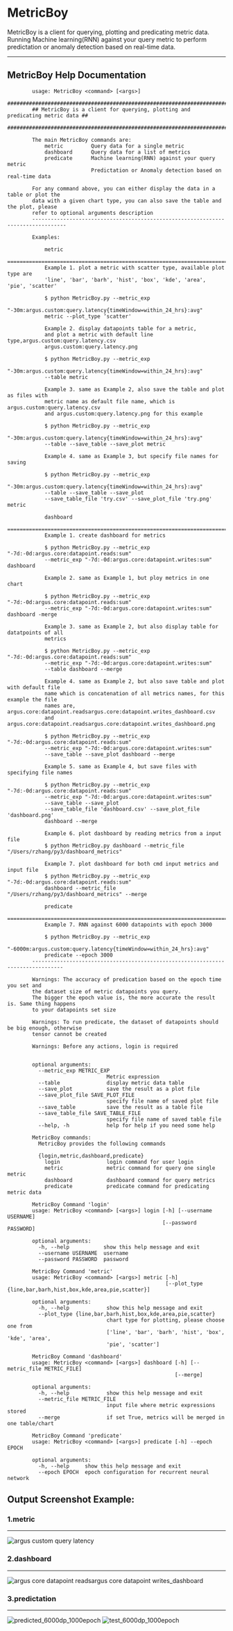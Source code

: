 # MetricBoy

MetricBoy is a client for querying, plotting and predicating metric data. Running Machine learning(RNN) against your query metric to perform predictation or anomaly detection based on real-time data.


***
## MetricBoy Help Documentation


            usage: MetricBoy <command> [<args>]
            ##############################################################################
            ## MetricBoy is a client for querying, plotting and predicating metric data ##
            ##############################################################################

            The main MetricBoy commands are:
                metric         Query data for a single metric
                dashboard      Query data for a list of metrics
                predicate      Machine learning(RNN) against your query metric
                               Predictation or Anomaly detection based on real-time data

            For any command above, you can either display the data in a table or plot the
            data with a given chart type, you can also save the table and the plot, please
            refer to optional arguments description
            ---------------------------------------------------------------------------------

            Examples:

                metric
                =============================================================================
                Example 1. plot a metric with scatter type, available plot type are
                'line', 'bar', 'barh', 'hist', 'box', 'kde', 'area', 'pie', 'scatter'

                $ python MetricBoy.py --metric_exp
                "-30m:argus.custom:query.latency{timeWindow=within_24_hrs}:avg"
                metric --plot_type ‘scatter'

                Example 2. display datapoints table for a metric,
                and plot a metric with default line type,argus.custom:query.latency.csv
                argus.custom:query.latency.png

                $ python MetricBoy.py --metric_exp
                "-30m:argus.custom:query.latency{timeWindow=within_24_hrs}:avg"
                --table metric

                Example 3. same as Example 2, also save the table and plot as files with
                metric name as default file name, which is argus.custom:query.latency.csv
                and argus.custom:query.latency.png for this example

                $ python MetricBoy.py --metric_exp
                "-30m:argus.custom:query.latency{timeWindow=within_24_hrs}:avg"
                --table --save_table --save_plot metric

                Example 4. same as Example 3, but specify file names for saving

                $ python MetricBoy.py --metric_exp
                "-30m:argus.custom:query.latency{timeWindow=within_24_hrs}:avg"
                --table --save_table --save_plot
                --save_table_file 'try.csv' --save_plot_file 'try.png' metric

                dashboard
                ===========================================================================
                Example 1. create dashboard for metrics

                $ python MetricBoy.py --metric_exp "-7d:-0d:argus.core:datapoint.reads:sum"
                --metric_exp "-7d:-0d:argus.core:datapoint.writes:sum" dashboard

                Example 2. same as Example 1, but ploy metrics in one chart

                $ python MetricBoy.py --metric_exp "-7d:-0d:argus.core:datapoint.reads:sum"
                --metric_exp "-7d:-0d:argus.core:datapoint.writes:sum" dashboard -merge

                Example 3. same as Example 2, but also display table for datatpoints of all
                metrics

                $ python MetricBoy.py --metric_exp "-7d:-0d:argus.core:datapoint.reads:sum"
                --metric_exp "-7d:-0d:argus.core:datapoint.writes:sum"
                --table dashboard --merge

                Example 4. same as Example 2, but also save table and plot with default file
                name which is concatenation of all metrics names, for this example the file
                names are, argus.core:datapoint.readsargus.core:datapoint.writes_dashboard.csv
                and argus.core:datapoint.readsargus.core:datapoint.writes_dashboard.png

                $ python MetricBoy.py --metric_exp "-7d:-0d:argus.core:datapoint.reads:sum"
                --metric_exp "-7d:-0d:argus.core:datapoint.writes:sum"
                --save_table --save_plot dashboard --merge

                Example 5. same as Example 4, but save files with specifying file names

                $ python MetricBoy.py --metric_exp "-7d:-0d:argus.core:datapoint.reads:sum"
                --metric_exp "-7d:-0d:argus.core:datapoint.writes:sum"
                --save_table --save_plot
                --save_table_file 'dashboard.csv' --save_plot_file 'dashboard.png'
                dashboard --merge

                Example 6. plot dashboard by reading metrics from a input file
                $ python MetricBoy.py dashboard --metric_file "/Users/rzhang/py3/dashboard_metrics"

                Example 7. plot dashboard for both cmd input metrics and input file
                $ python MetricBoy.py --metric_exp "-7d:-0d:argus.core:datapoint.reads:sum"
                dashboard --metric_file "/Users/rzhang/py3/dashboard_metrics" --merge

                predicate
                ===========================================================================
                Example 7. RNN against 6000 datapoints with epoch 3000

                $ python MetricBoy.py --metric_exp
                "-6000m:argus.custom:query.latency{timeWindow=within_24_hrs}:avg"
                predicate --epoch 3000
            --------------------------------------------------------------------------------

            Warnings: The accuracy of predication based on the epoch time you set and
            the dataset size of metric datapoints you query.
            The bigger the epoch value is, the more accurate the result is. Same thing happens
            to your datapoints set size

            Warnings: To run predicate, the dataset of datapoints should be big enough, otherwise
            tensor cannot be created

            Warnings: Before any actions, login is required
          

            optional arguments:
              --metric_exp METRIC_EXP
                                    Metric expression
              --table               display metric data table
              --save_plot           save the result as a plot file
              --save_plot_file SAVE_PLOT_FILE
                                    specify file name of saved plot file
              --save_table          save the result as a table file
              --save_table_file SAVE_TABLE_FILE
                                    specify file name of saved table file
              --help, -h            help for help if you need some help

            MetricBoy commands:
              MetricBoy provides the following commands

              {login,metric,dashboard,predicate}
                login               login command for user login
                metric              metric command for query one single metric
                dashboard           dashboard command for query metrics
                predicate           predicate command for predicating metric data

            MetricBoy Command 'login'
            usage: MetricBoy <command> [<args>] login [-h] [--username USERNAME]
                                                      [--password PASSWORD]

            optional arguments:
              -h, --help           show this help message and exit
              --username USERNAME  username
              --password PASSWORD  password

            MetricBoy Command 'metric'
            usage: MetricBoy <command> [<args>] metric [-h]
                                                       [--plot_type {line,bar,barh,hist,box,kde,area,pie,scatter}]

            optional arguments:
              -h, --help            show this help message and exit
              --plot_type {line,bar,barh,hist,box,kde,area,pie,scatter}
                                    chart type for plotting, please choose one from
                                    ['line', 'bar', 'barh', 'hist', 'box', 'kde', 'area',
                                    'pie', 'scatter']

            MetricBoy Command 'dashboard'
            usage: MetricBoy <command> [<args>] dashboard [-h] [--metric_file METRIC_FILE]
                                                          [--merge]

            optional arguments:
              -h, --help            show this help message and exit
              --metric_file METRIC_FILE
                                    input file where metric expressions stored
              --merge               if set True, metrics will be merged in one table/chart

            MetricBoy Command 'predicate'
            usage: MetricBoy <command> [<args>] predicate [-h] --epoch EPOCH

            optional arguments:
              -h, --help     show this help message and exit
              --epoch EPOCH  epoch configuration for recurrent neural network
## Output Screenshot Example:

### 1.metric
***
![argus custom query latency](https://cloud.githubusercontent.com/assets/7905330/24633842/66734b00-187f-11e7-9bd7-31618e44a713.png)
### 2.dashboard
***

![argus core datapoint readsargus core datapoint writes_dashboard](https://cloud.githubusercontent.com/assets/7905330/24633848/7ac7358a-187f-11e7-90c7-d81d56e62ad0.png)
### 3.predictation
***

![predicted_6000dp_1000epoch](https://cloud.githubusercontent.com/assets/7905330/24633878/a810b494-187f-11e7-9dde-8f34e1a45a50.png)
![test_6000dp_1000epoch](https://cloud.githubusercontent.com/assets/7905330/24633883/b259712a-187f-11e7-8f42-6f97ba290952.png)


